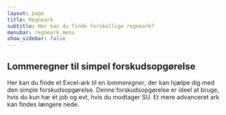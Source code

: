 ```yaml
---
layout: page
title: Regneark
subtitle: Her kan du finde forskellige regneark?
menubar: regneark_menu
show_sidebar: false
---
```


## Lommeregner til simpel forskudsopgørelse
Her kan du finde et Excel-ark til en *lommeregner*, der kan hjælpe dig med den simple forskudsopgørelse. Denne forskudsopgørelse er ideel at bruge, hvis du kun har ét job og evt, hvis du modtager SU. Et mere advanceret ark kan findes længere nede.
